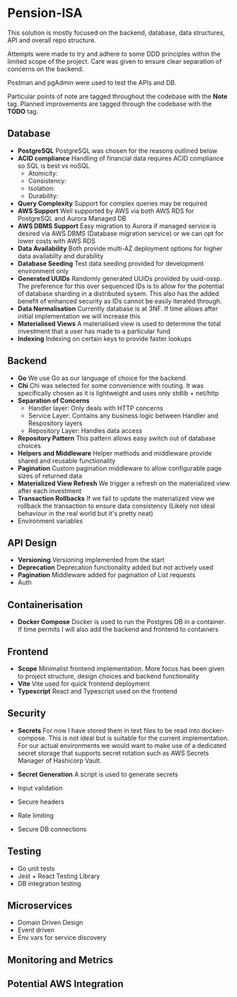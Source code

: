 # Pension-ISA
This solution is mostly focused on the backend, database, data structures, API and overall repo structure.

Attempts were made to try and adhere to some DDD principles within the limited scope of the project. Care was given to ensure clear separation of concerns on the backend.

Postman and pgAdmin were used to test the APIs and DB.

Particular points of note are tagged throughout the codebase with the **Note** tag.
Planned improvements are tagged through the codebase with the **TODO** tag.

## Database
- **PostgreSQL** PostgreSQL was chosen for the reasons outlined below
- **ACID compliance** Handling of financial data requires ACID compliance so SQL is best vs noSQL
    - Atomicity: 
    - Consistency:
    - Isolation:
    - Durability:
- **Query Complexity** Support for complex queries may be required
- **AWS Support** Well supported by AWS via both AWS RDS for PostgreSQL and Aurora Managed DB
- **AWS DBMS Support** Easy migration to Aurora if managed service is desired via AWS DBMS (Database migration service) or we can opt for lower costs with AWS RDS
- **Data Availability** Both provide multi-AZ deployment options for higher data availabilty and durability
- **Database Seeding** Test data seeding provided for development environment only
- **Generated UUIDs** Randomly generated UUIDs provided by uuid-ossp. The preference for this over sequenced IDs is to allow for the potential of database sharding in a distributed sysem. This also has the added benefit of enhanced security as IDs cannot be easily iterated through.
- **Data Normalisation** Currently database is at 3NF. If time allows after initial implementation we will increase this
- **Materialised Views** A materialised view is used to determine the total investment that a user has made to a particular fund
- **Indexing** Indexing on certain keys to provide faster lookups

## Backend
- **Go** We use Go as our language of choice for the backend.
- **Chi** Chi was selected for some convenience with routing. It was specifically chosen as it is lightweight and uses only stdlib + net/http
- **Separation of Concerns**
    - Handler layer: Only deals with HTTP concerns
    - Service Layer: Contains any business logic between Handler and Respository layers
    - Repository Layer: Handles data access
- **Repository Pattern** This pattern allows easy switch out of database choices
- **Helpers and Middleware** Helper methods and middleware provide shared and reusable functionality
- **Pagination** Custom pagination middleware to allow configurable page sizes of returned data
- **Materialized View Refresh** We trigger a refresh on the materialized view after each investment
- **Transaction Rollbacks** If we fail to update the materialized view we rollback the transaction to ensure data consistency (Likely not ideal behaviour in the real world but it's pretty neat)
- Environment variables

## API Design
- **Versioning** Versioning implemented from the start
- **Deprecation** Deprecation functionality added but not actively used
- **Pagination** Middleware added for pagination of List requests
- Auth 

## Containerisation
- **Docker Compose** Docker is used to run the Postgres DB in a container. If time permits I will also add the backend and frontend to containers

## Frontend
- **Scope** Minimalist frontend implementation. More focus has been given to project structure, design choices and backend functionality
- **Vite** Vite used for quick frontend deployment
- **Typescript** React and Typescript used on the frontend

## Security
- **Secrets** For now I have stored them in text files to be read into docker-compose. This is not ideal but is suitable for the current implementation. For our actual environments we would want to make use of a dedicated secret storage that supports secret rotation such as AWS Secrets Manager of Hashicorp Vault.
- **Secret Generation** A script is used to generate secrets

- Input validation
- Secure headers
- Rate limiting
- Secure DB connections

## Testing
- Go unit tests
- Jest + React Testing Library
- DB integration testing

## Microservices
- Domain Driven Design
- Event driven
- Env vars for service discovery

## Monitoring and Metrics ##

## Potential AWS Integration ##


